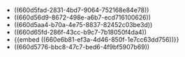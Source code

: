 - ((660d5fad-2831-4bd7-9064-752168e84e78))
- ((660d56d9-8672-498e-a6b7-ecd716100626))
- ((660d5aa4-b70a-4e75-8837-82452c03be3d))
- ((660d65fd-286f-43cc-b9c7-7b18050f4da4))
- {{embed ((660e6b81-ef3a-4d46-850f-1e7cc63dd756))}}
- ((660d5776-bbc8-47c7-bed6-4f9bf5907b69))